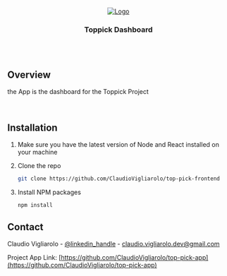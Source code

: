 <br />
<p align="center">
  <a href="https://github.com/ClaudioVigliarolo/top-pick-backend">
    <img src="https://i.ibb.co/9rcHG4t/image.png" alt="Logo">
  </a>
  <h3 align="center">Toppick Dashboard</h3>
<br />
<br />

## Overview

the App is the dashboard for the Toppick Project

<br />

## Installation

1. Make sure you have the latest version of Node and React installed on your machine

1. Clone the repo
   ```sh
   git clone https://github.com/ClaudioVigliarolo/top-pick-frontend
   ```
1. Install NPM packages
   ```sh
   npm install
   ```

## Contact

Claudio Vigliarolo - [@linkedin_handle](https://www.linkedin.com/in/claudio-vigliarolo/) - claudio.vigliarolo.dev@gmail.com

Project App Link: [https://github.com/ClaudioVigliarolo/top-pick-app](https://github.com/ClaudioVigliarolo/top-pick-app)
